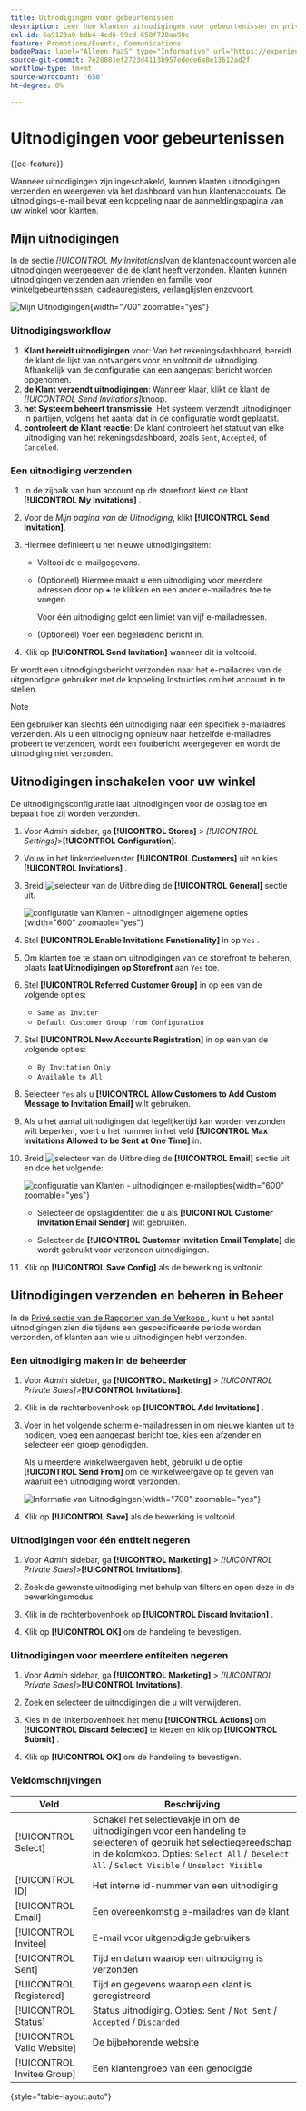 ```yaml
---
title: Uitnodigingen voor gebeurtenissen
description: Leer hoe klanten uitnodigingen voor gebeurtenissen en privé-verkoop kunnen verzenden en bekijken vanaf het dashboard van hun klantenaccounts.
exl-id: 6a9123a0-bdb4-4cd6-99cd-658f728aa90c
feature: Promotions/Events, Communications
badgePaas: label="Alleen PaaS" type="Informative" url="https://experienceleague.adobe.com/en/docs/commerce/user-guides/product-solutions" tooltip="Is alleen van toepassing op Adobe Commerce op Cloud-projecten (door Adobe beheerde PaaS-infrastructuur) en op projecten in het veld."
source-git-commit: 7e28081ef2723d4113b957edede6a8e13612ad2f
workflow-type: tm+mt
source-wordcount: '650'
ht-degree: 0%

---
```


# Uitnodigingen voor gebeurtenissen

{{ee-feature}}

Wanneer uitnodigingen zijn ingeschakeld, kunnen klanten uitnodigingen verzenden en weergeven via het dashboard van hun klantenaccounts. De uitnodigings-e-mail bevat een koppeling naar de aanmeldingspagina van uw winkel voor klanten.

## Mijn uitnodigingen

In de sectie _[!UICONTROL My Invitations]_&#x200B;van de klantenaccount worden alle uitnodigingen weergegeven die de klant heeft verzonden. Klanten kunnen uitnodigingen verzenden aan vrienden en familie voor winkelgebeurtenissen, cadeauregisters, verlanglijsten enzovoort.

![ Mijn Uitnodigingen ](./assets/account-dashboard-my-invitations.png){width="700" zoomable="yes"}

### Uitnodigingsworkflow

1. **Klant bereidt uitnodigingen** voor: Van het rekeningsdashboard, bereidt de klant de lijst van ontvangers voor en voltooit de uitnodiging. Afhankelijk van de configuratie kan een aangepast bericht worden opgenomen.
1. **de Klant verzendt uitnodigingen**: Wanneer klaar, klikt de klant de _[!UICONTROL Send Invitations]_&#x200B;knoop.
1. **het Systeem beheert transmissie**: Het systeem verzendt uitnodigingen in partijen, volgens het aantal dat in de configuratie wordt geplaatst.
1. **controleert de Klant reactie**: De klant controleert het statuut van elke uitnodiging van het rekeningsdashboard, zoals `Sent`, `Accepted`, of `Canceled`.

### Een uitnodiging verzenden

1. In de zijbalk van hun account op de storefront kiest de klant **[!UICONTROL My Invitations]** .

1. Voor de _Mijn pagina van de Uitnodiging_, klikt **[!UICONTROL Send Invitation]**.

1. Hiermee definieert u het nieuwe uitnodigingsitem:

   - Voltooi de e-mailgegevens.

   - (Optioneel) Hiermee maakt u een uitnodiging voor meerdere adressen door op **+** te klikken en een ander e-mailadres toe te voegen.

     Voor één uitnodiging geldt een limiet van vijf e-mailadressen.

   - (Optioneel) Voer een begeleidend bericht in.

1. Klik op **[!UICONTROL Send Invitation]** wanneer dit is voltooid.

Er wordt een uitnodigingsbericht verzonden naar het e-mailadres van de uitgenodigde gebruiker met de koppeling Instructies om het account in te stellen.

>[!NOTE]
>
>Een gebruiker kan slechts één uitnodiging naar een specifiek e-mailadres verzenden. Als u een uitnodiging opnieuw naar hetzelfde e-mailadres probeert te verzenden, wordt een foutbericht weergegeven en wordt de uitnodiging niet verzonden.

## Uitnodigingen inschakelen voor uw winkel

De uitnodigingsconfiguratie laat uitnodigingen voor de opslag toe en bepaalt hoe zij worden verzonden.

1. Voor _Admin_ sidebar, ga **[!UICONTROL Stores]** > _[!UICONTROL Settings]_>**[!UICONTROL Configuration]**.

1. Vouw in het linkerdeelvenster **[!UICONTROL Customers]** uit en kies **[!UICONTROL Invitations]** .

1. Breid ![ selecteur van de Uitbreiding ](../assets/icon-display-expand.png) de **[!UICONTROL General]** sectie uit.

   ![ configuratie van Klanten - uitnodigingen algemene opties ](../configuration-reference/customers/assets/invitations-general.png){width="600" zoomable="yes"}

1. Stel **[!UICONTROL Enable Invitations Functionality]** in op `Yes` .

1. Om klanten toe te staan om uitnodigingen van de storefront te beheren, plaats **laat Uitnodigingen op Storefront** aan `Yes` toe.

1. Stel **[!UICONTROL Referred Customer Group]** in op een van de volgende opties:

   - `Same as Inviter`
   - `Default Customer Group from Configuration`

1. Stel **[!UICONTROL New Accounts Registration]** in op een van de volgende opties:

   - `By Invitation Only`
   - `Available to All`

1. Selecteer `Yes` als u **[!UICONTROL Allow Customers to Add Custom Message to Invitation Email]** wilt gebruiken.

1. Als u het aantal uitnodigingen dat tegelijkertijd kan worden verzonden wilt beperken, voert u het nummer in het veld **[!UICONTROL Max Invitations Allowed to be Sent at One Time]** in.

1. Breid ![ selecteur van de Uitbreiding ](../assets/icon-display-expand.png) de **[!UICONTROL Email]** sectie uit en doe het volgende:

   ![ configuratie van Klanten - uitnodigingen e-mailopties ](../configuration-reference/customers/assets/invitations-email.png){width="600" zoomable="yes"}

   - Selecteer de opslagidentiteit die u als **[!UICONTROL Customer Invitation Email Sender]** wilt gebruiken.

   - Selecteer de **[!UICONTROL Customer Invitation Email Template]** die wordt gebruikt voor verzonden uitnodigingen.

1. Klik op **[!UICONTROL Save Config]** als de bewerking is voltooid.

## Uitnodigingen verzenden en beheren in Beheer

In de [ Privé sectie van de Rapporten van de Verkoop ](../getting-started/private-sales-reports.md), kunt u het aantal uitnodigingen zien die tijdens een gespecificeerde periode worden verzonden, of klanten aan wie u uitnodigingen hebt verzonden.

### Een uitnodiging maken in de beheerder

1. Voor _Admin_ sidebar, ga **[!UICONTROL Marketing]** > _[!UICONTROL Private Sales]_>**[!UICONTROL Invitations]**.

1. Klik in de rechterbovenhoek op **[!UICONTROL Add Invitations]** .

1. Voer in het volgende scherm e-mailadressen in om nieuwe klanten uit te nodigen, voeg een aangepast bericht toe, kies een afzender en selecteer een groep genodigden.

   Als u meerdere winkelweergaven hebt, gebruikt u de optie **[!UICONTROL Send From]** om de winkelweergave op te geven van waaruit een uitnodiging wordt verzonden.

   ![ Informatie van Uitnodigingen ](./assets/create-invitation-page.png){width="700" zoomable="yes"}

1. Klik op **[!UICONTROL Save]** als de bewerking is voltooid.

### Uitnodigingen voor één entiteit negeren

1. Voor _Admin_ sidebar, ga **[!UICONTROL Marketing]** > _[!UICONTROL Private Sales]_>**[!UICONTROL Invitations]**.

1. Zoek de gewenste uitnodiging met behulp van filters en open deze in de bewerkingsmodus.

1. Klik in de rechterbovenhoek op **[!UICONTROL Discard Invitation]** .

1. Klik op **[!UICONTROL OK]** om de handeling te bevestigen.

### Uitnodigingen voor meerdere entiteiten negeren

1. Voor _Admin_ sidebar, ga **[!UICONTROL Marketing]** > _[!UICONTROL Private Sales]_>**[!UICONTROL Invitations]**.

1. Zoek en selecteer de uitnodigingen die u wilt verwijderen.

1. Kies in de linkerbovenhoek het menu **[!UICONTROL Actions]** om **[!UICONTROL Discard Selected]** te kiezen en klik op **[!UICONTROL Submit]** .

1. Klik op **[!UICONTROL OK]** om de handeling te bevestigen.

### Veldomschrijvingen

| Veld | Beschrijving |
|--- |--- |
| [!UICONTROL Select] | Schakel het selectievakje in om de uitnodigingen voor een handeling te selecteren of gebruik het selectiegereedschap in de kolomkop. Opties: `Select All` /` Deselect All` / `Select Visible` / `Unselect Visible` |
| [!UICONTROL ID] | Het interne id-nummer van een uitnodiging |
| [!UICONTROL Email] | Een overeenkomstig e-mailadres van de klant |
| [!UICONTROL Invitee] | E-mail voor uitgenodigde gebruikers |
| [!UICONTROL Sent] | Tijd en datum waarop een uitnodiging is verzonden |
| [!UICONTROL Registered] | Tijd en gegevens waarop een klant is geregistreerd |
| [!UICONTROL Status] | Status uitnodiging. Opties: `Sent` / `Not Sent` / `Accepted` / `Discarded` |
| [!UICONTROL Valid Website] | De bijbehorende website |
| [!UICONTROL Invitee Group] | Een klantengroep van een genodigde |

{style="table-layout:auto"}
